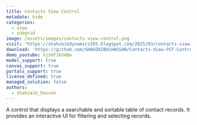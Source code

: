 ```yaml
---
title: Contacts View Control
metadate: hide
categories:
  - view
  - subgrid
image: /assets/images/contacts-view-control.png
visit: 'https://shahzaibdynamics365.blogspot.com/2025/03/contacts-view-pcf-control.html'
download: 'https://github.com/SHAHZAIBULHASSAN/Contacts-View-PCF-Control'
demo_youtube: Vj34f1kV4Qw
model_support: true
canvas_support: true
portals_support: true
license_defined: true
managed_solution: false
authors:
  - shahzaib_hassan
---
```

A control that displays a searchable and sortable table of contact records. It provides an interactive UI for filtering and selecting records.
